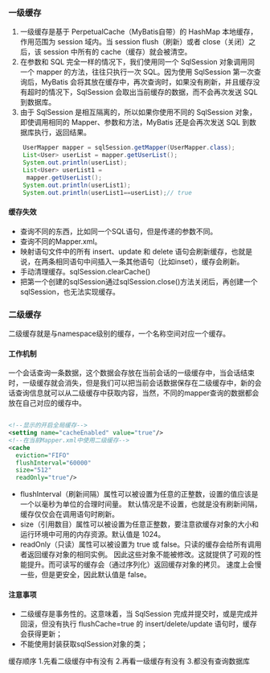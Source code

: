

### 一级缓存

1. 一级缓存是基于 PerpetualCache（MyBatis自带）的 HashMap 本地缓存，作用范围为 session 域内。当 session flush（刷新）或者 close（关闭）之后，该 session 中所有的 cache（缓存）就会被清空。
2. 在参数和 SQL 完全一样的情况下，我们使用同一个 SqlSession 对象调用同一个 mapper 的方法，往往只执行一次 SQL。因为使用 SqlSession 第一次查询后，MyBatis 会将其放在缓存中，再次查询时，如果没有刷新，并且缓存没有超时的情况下，SqlSession 会取出当前缓存的数据，而不会再次发送 SQL 到数据库。
3. 由于 SqlSession 是相互隔离的，所以如果你使用不同的 SqlSession 对象，即使调用相同的 Mapper、参数和方法，MyBatis 还是会再次发送 SQL 到数据库执行，返回结果。

```java
    UserMapper mapper = sqlSession.getMapper(UserMapper.class);
    List<User> userList = mapper.getUserList();
    System.out.println(userList);
    List<User> userList1 =
     mapper.getUserList();
    System.out.println(userList1);
    System.out.println(userList1==userList);// true
```

#### 缓存失效

* 查询不同的东西，比如同一个SQL语句，但是传递的参数不同。
* 查询不同的Mapper.xml。
* 映射语句文件中的所有 insert、update 和 delete 语句会刷新缓存，也就是说，在两条相同语句中间插入一条其他语句（比如inset），缓存会刷新。
* 手动清理缓存。sqlSession.clearCache()
* 把第一个创建的sqlSession通过sqlSession.close()方法关闭后，再创建一个sqlSession，也无法实现缓存。


### 二级缓存

二级缓存就是与namespace级别的缓存，一个名称空间对应一个缓存。

#### 工作机制

一个会话查询一条数据，这个数据会存放在当前会话的一级缓存中，当会话结束时，一级缓存就会消失，但是我们可以把当前会话数据保存在二级缓存中，新的会话查询信息就可以从二级缓存中获取内容，当然，不同的mapper查询的数据都会放在自己对应的缓存中。

```xml

<!--显示的开启全局缓存-->
<setting name="cacheEnabled" value="true"/>
<!--在当前Mapper.xml中使用二级缓存-->
<cache
  eviction="FIFO"
  flushInterval="60000"
  size="512"
  readOnly="true"/>

```

* flushInterval（刷新间隔）属性可以被设置为任意的正整数，设置的值应该是一个以毫秒为单位的合理时间量。 默认情况是不设置，也就是没有刷新间隔，缓存仅仅会在调用语句时刷新。
* size（引用数目）属性可以被设置为任意正整数，要注意欲缓存对象的大小和运行环境中可用的内存资源。默认值是 1024。
* readOnly（只读）属性可以被设置为 true 或 false。只读的缓存会给所有调用者返回缓存对象的相同实例。 因此这些对象不能被修改。这就提供了可观的性能提升。而可读写的缓存会（通过序列化）返回缓存对象的拷贝。 速度上会慢一些，但是更安全，因此默认值是 false。

#### 注意事项

* 二级缓存是事务性的。这意味着，当 SqlSession 完成并提交时，或是完成并回滚，但没有执行 flushCache=true 的 insert/delete/update 语句时，缓存会获得更新；
* 不能使用封装获取sqlSession对象的类；

缓存顺序
1.先看二级缓存中有没有
2.再看一级缓存有没有
3.都没有查询数据库